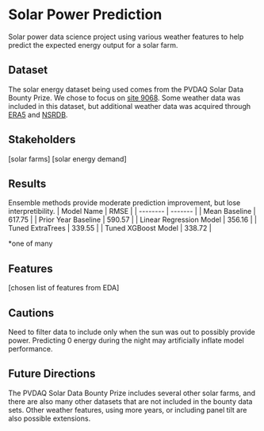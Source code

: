 # Solar Power Prediction
Solar power data science project using various weather features to help predict the expected energy output for a solar farm.

## Dataset
The solar energy dataset being used comes from the PVDAQ Solar Data Bounty Prize. We chose to focus on [site 9068](https://openei.org/wiki/PVDAQ/Sites/SR_CO).
Some weather data was included in this dataset, but additional weather data was acquired through [ERA5](https://cds.climate.copernicus.eu/datasets/reanalysis-era5-single-levels) and [NSRDB](https://nsrdb.nrel.gov/data-viewer).

## Stakeholders
[solar farms]
[solar energy demand]

## Results
Ensemble methods provide moderate prediction improvement, but lose interpretibility.
| Model Name | RMSE |
| -------- | ------- |
| Mean Baseline | 617.75 |
| Prior Year Baseline | 590.57 |
| Linear Regression Model | 356.16 |
| Tuned ExtraTrees | 339.55 |
| Tuned XGBoost Model | 338.72 |

*one of many

## Features
[chosen list of features from EDA]

## Cautions
Need to filter data to include only when the sun was out to possibly provide power. Predicting 0 energy during the night may artificially inflate model performance.

## Future Directions
The PVDAQ Solar Data Bounty Prize includes several other solar farms, and there are also many other datasets that are not included in the bounty data sets. Other weather features, using more years, or including panel tilt are also possible extensions.
